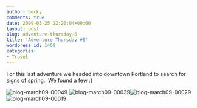 ```yaml
---
author: becky
comments: true
date: 2009-03-25 22:20:04+00:00
layout: post
slug: adventure-thursday-6
title: 'Adventure Thursday #6'
wordpress_id: 1468
categories:
- Travel
---
```


For this last adventure we headed into downtown Portland to search for signs of spring.  We found a few :)




![blog-march09-00049](http://beta.beckyjenson.com/wp-content/uploads/2009/03/blog-march09-00049.jpg) ![blog-march09-00039](http://beta.beckyjenson.com/wp-content/uploads/2009/03/blog-march09-00039.jpg)![blog-march09-00029](http://beta.beckyjenson.com/wp-content/uploads/2009/03/blog-march09-00029.jpg) ![blog-march09-00019](http://beta.beckyjenson.com/wp-content/uploads/2009/03/blog-march09-00019.jpg)
